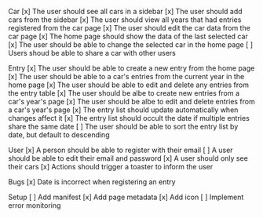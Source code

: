 Car
[x] The user should see all cars in a sidebar
[x] The user should add cars from the sidebar
[x] The user should view all years that had entries registered from the car page
[x] The user should edit the car data from the car page
[x] The home page should show the data of the last selected car
[x] The user should be able to change the selected car in the home page
[ ] Users shoud be able to share a car with other users

Entry
[x] The user should be able to create a new entry from the home page
[x] The user should be able to a car's entries from the current year in the home page
[x] The user should be able to edit and delete any entries from the entry table
[x] The user should be albe to create new entries from a car's year's page
[x] The user should be albe to edit and delete entries from a car's year's page
[x] The entry list should update automatically when changes affect it
[x] The entry list should occult the date if multiple entries share the same date
[ ] The user should be able to sort the entry list by date, but default to descending

User 
[x] A person should be able to register with their email
[ ] A user should be able to edit their email and password
[x] A user should only see their cars
[x] Actions should trigger a toaster to inform the user

Bugs
[x] Date is incorrect when registering an entry

Setup
[ ] Add manifest
[x] Add page metadata
[x] Add icon
[ ] Implement error monitoring
